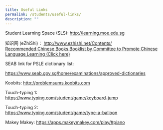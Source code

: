 ```yaml
---
title: Useful Links
permalink: /students/useful-links/
description: ""
---
```

<p>Student Learning Space (SLS):&nbsp;<a href="http://learning.moe.edu.sg/" target="_blank" rel="noopener">http://learning.moe.edu.sg</a></p>
<p>知识网 (eZhiShi)：&nbsp;<a href="http://www.ezhishi.net/Contents/" target="_blank" rel="noopener">http://www.ezhishi.net/Contents/</a><br><a href="/files/%E5%B0%8F%E5%AD%A6%E5%8D%8E%E6%96%87%E8%AF%BE%E5%A4%96%E8%AF%BB%E7%89%A9%E5%8F%82%E8%80%83%E4%B9%A6%E7%9B%AE%202020_revised.pdf" target="">Recommended Chinese Books Booklist by Committee to Promote Chinese Language Learning (Click here)</a></p>
<p>SEAB link for PSLE dictionary list:&nbsp;</p><a href="https://www.seab.gov.sg/home/examinations/approved-dictionaries" target="">https://www.seab.gov.sg/home/examinations/approved-dictionaries</a>
<p>Koobits:&nbsp;<a href="http://problemsums.koobits.com/" target="_blank" rel="noopener">http://problemsums.koobits.com</a></p>
<p>Touch-typing 1:<br><a href="https://www.typing.com/student/game/keyboard-jump" target="">https://www.typing.com/student/game/keyboard-jump</a></p>
<p>Touch-typing 2:<br><a href="https://www.typing.com/student/game/type-a-balloon" target="">https://www.typing.com/student/game/type-a-balloon</a></p>
<p>Makey Makey:&nbsp;<a href="https://apps.makeymakey.com/play/#piano" target="_blank" rel="noopener">https://apps.makeymakey.com/play/#piano</a></p>